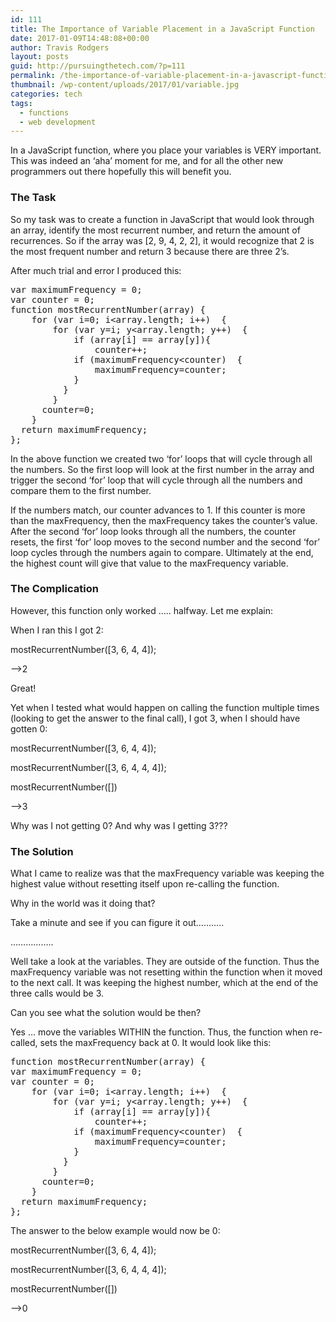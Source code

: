 ```yaml
---
id: 111
title: The Importance of Variable Placement in a JavaScript Function
date: 2017-01-09T14:48:08+00:00
author: Travis Rodgers
layout: posts
guid: http://pursuingthetech.com/?p=111
permalink: /the-importance-of-variable-placement-in-a-javascript-function/
thumbnail: /wp-content/uploads/2017/01/variable.jpg
categories: tech
tags:
  - functions
  - web development
---
```

In a JavaScript function, where you place your variables is VERY important. This was indeed an &#8216;aha&#8217; moment for me, and for all the other new programmers out there hopefully this will benefit you.

### The Task

So my task was to create a function in JavaScript that would look through an array, identify the most recurrent number, and return the amount of recurrences. So if the array was [2, 9, 4, 2, 2], it would recognize that 2 is the most frequent number and return 3 because there are three 2&#8217;s.

After much trial and error I produced this:

<pre class="whitespace-before:1 whitespace-after:1 lang:default decode:true">var maximumFrequency = 0;  
var counter = 0;   
function mostRecurrentNumber(array) {
    for (var i=0; i&lt;array.length; i++)  {  
        for (var y=i; y&lt;array.length; y++)  {  
            if (array[i] == array[y]){  
                counter++;  
            if (maximumFrequency&lt;counter)  {  
                maximumFrequency=counter;   
            }  
          }
        }  
      counter=0;
    }  
  return maximumFrequency;
};</pre>

In the above function we created two &#8216;for&#8217; loops that will cycle through all the numbers. So the first loop will look at the first number in the array and trigger the second &#8216;for&#8217; loop that will cycle through all the numbers and compare them to the first number.

If the numbers match, our counter advances to 1. If this counter is more than the maxFrequency, then the maxFrequency takes the counter&#8217;s value. After the second &#8216;for&#8217; loop looks through all the numbers, the counter resets, the first &#8216;for&#8217; loop moves to the second number and the second &#8216;for&#8217; loop cycles through the numbers again to compare. Ultimately at the end, the highest count will give that value to the maxFrequency variable.

### The Complication

However, this function only worked &#8230;.. halfway. Let me explain:

When I ran this I got 2:

mostRecurrentNumber([3, 6, 4, 4]);

&#8211;>2

Great!

Yet when I tested what would happen on calling the function multiple times (looking to get the answer to the final call), I got 3, when I should have gotten 0:

mostRecurrentNumber([3, 6, 4, 4]);
  
mostRecurrentNumber([3, 6, 4, 4, 4]);
  
mostRecurrentNumber([])

&#8211;>3

Why was I not getting 0? And why was I getting 3???

### The Solution

What I came to realize was that the maxFrequency variable was keeping the highest value without resetting itself upon re-calling the function.

Why in the world was it doing that?

Take a minute and see if you can figure it out&#8230;&#8230;&#8230;..

&#8230;&#8230;&#8230;&#8230;&#8230;..

Well take a look at the variables. They are outside of the function. Thus the maxFrequency variable was not resetting within the function when it moved to the next call. It was keeping the highest number, which at the end of the three calls would be 3.

Can you see what the solution would be then?

Yes &#8230; move the variables WITHIN the function. Thus, the function when re-called, sets the maxFrequency back at 0. It would look like this:

<pre class="whitespace-before:1 whitespace-after:1 lang:default decode:true ">function mostRecurrentNumber(array) {
var maximumFrequency = 0;  
var counter = 0; 
    for (var i=0; i&lt;array.length; i++)  {  
        for (var y=i; y&lt;array.length; y++)  {  
            if (array[i] == array[y]){  
                counter++;  
            if (maximumFrequency&lt;counter)  {  
                maximumFrequency=counter;   
            }  
          }
        }  
      counter=0;
    }  
  return maximumFrequency;
};</pre>

The answer to the below example would now be 0:

mostRecurrentNumber([3, 6, 4, 4]);
  
mostRecurrentNumber([3, 6, 4, 4, 4]);
  
mostRecurrentNumber([])

&#8211;>0

&nbsp;

&nbsp;

&nbsp;